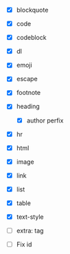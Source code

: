- [x] blockquote
- [x] code
- [x] codeblock
- [x] dl
- [x] emoji
- [x] escape
- [x] footnote
- [x] heading
  - [x] author perfix
- [x] hr
- [x] html
- [x] image
- [x] link
- [x] list
- [x] table
- [x] text-style
- [ ] extra: tag

- [ ] Fix id
